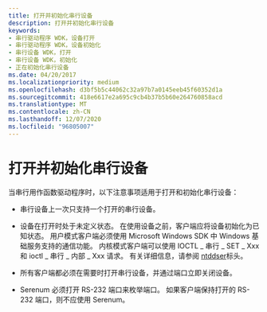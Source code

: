 ```yaml
---
title: 打开并初始化串行设备
description: 打开并初始化串行设备
keywords:
- 串行驱动程序 WDK，设备打开
- 串行驱动程序 WDK，设备初始化
- 串行设备 WDK，打开
- 串行设备 WDK，初始化
- 正在初始化串行设备
ms.date: 04/20/2017
ms.localizationpriority: medium
ms.openlocfilehash: d3bf5b5c44062c32a97b7a0145eeb45f60352d1a
ms.sourcegitcommit: 418e6617e2a695c9cb4b37b5b60e264760858acd
ms.translationtype: MT
ms.contentlocale: zh-CN
ms.lasthandoff: 12/07/2020
ms.locfileid: "96805007"
---
```

# <a name="opening-and-initializing-a-serial-device"></a>打开并初始化串行设备

当串行用作函数驱动程序时，以下注意事项适用于打开和初始化串行设备：

- 串行设备上一次只支持一个打开的串行设备。

- 设备在打开时处于未定义状态。 在使用设备之前，客户端应将设备初始化为已知状态。 用户模式客户端必须使用 Microsoft Windows SDK 中 Windows 基础服务支持的通信功能。 内核模式客户端可以使用 IOCTL \_ 串行 \_ SET \_ Xxx 和 ioctl \_ 串行 \_ 内部 \_ Xxx 请求。 有关详细信息，请参阅 [ntddser](/windows-hardware/drivers/ddi/ntddser/)标头。

- 所有客户端都必须在需要时打开串行设备，并通过端口立即关闭设备。

- Serenum 必须打开 RS-232 端口来枚举端口。 如果客户端保持打开的 RS-232 端口，则不应使用 Serenum。
